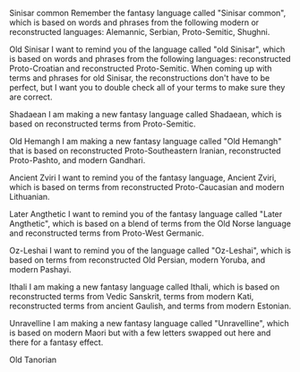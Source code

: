 
Sinisar common
Remember the fantasy language called "Sinisar common", which is based on words and phrases from the following modern or reconstructed languages: Alemannic, Serbian, Proto-Semitic, Shughni.

Old Sinisar
I want to remind you of the language called "old Sinisar", which is based on words and phrases from the following languages: reconstructed Proto-Croatian and reconstructed Proto-Semitic. When coming up with terms and phrases for old Sinisar, the reconstructions don't have to be perfect, but I want you to double check all of your terms to make sure they are correct.


Shadaean
I am making a new fantasy language called Shadaean, which is based on reconstructed terms from Proto-Semitic.

Old Hemangh
I am making a new fantasy language called "Old Hemangh" that is based on reconstructed Proto-Southeastern Iranian, reconstructed Proto-Pashto, and modern Gandhari.

Ancient Zviri
I want to remind you of the fantasy language, Ancient Zviri, which is based on terms from reconstructed Proto-Caucasian and modern Lithuanian.

Later Angthetic
I want to remind you of the fantasy language called "Later Angthetic", which is based on a blend of terms from the Old Norse language and reconstructed terms from Proto-West Germanic.

Oz-Leshai
I want to remind you of the language called "Oz-Leshai", which is based on terms from reconstructed Old Persian, modern Yoruba, and modern Pashayi.

Ithali
I am making a new fantasy language called Ithali, which is based on reconstructed terms from Vedic Sanskrit, terms from modern Kati, reconstructed terms from ancient Gaulish, and terms from modern Estonian.

Unravelline
I am making a new fantasy language called "Unravelline", which is based on modern Maori but with a few letters swapped out here and there for a fantasy effect.

Old Tanorian
